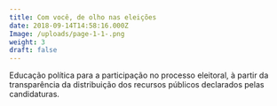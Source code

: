 ```yaml
---
title: Com você, de olho nas eleições
date: 2018-09-14T14:58:16.000Z
Image: /uploads/page-1-1-.png
weight: 3
draft: false
---
```

Educação política para a participação no processo eleitoral, à partir da transparência da distribuição dos recursos públicos declarados pelas candidaturas.

